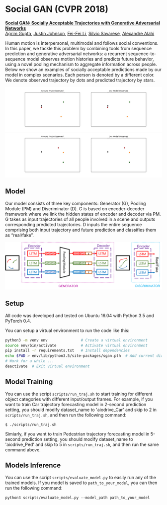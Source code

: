 # Social GAN (CVPR 2018)

**<a href="https://arxiv.org/abs/1803.10892">Social GAN: Socially Acceptable Trajectories with Generative Adversarial Networks</a>**
<br>
<a href="http://web.stanford.edu/~agrim/">Agrim Gupta</a>,
<a href="http://cs.stanford.edu/people/jcjohns/">Justin Johnson</a>,
<a href="http://vision.stanford.edu/feifeili/">Fei-Fei Li</a>,
<a href="http://cvgl.stanford.edu/silvio/">Silvio Savarese</a>,
<a href="http://web.stanford.edu/~alahi/">Alexandre Alahi</a>
<br>

Human motion is interpersonal, multimodal and follows social conventions. In this paper, we tackle this problem by combining tools from sequence prediction and generative adversarial networks: a recurrent sequence-to-sequence model observes motion histories and predicts future behavior, using a novel pooling mechanism to aggregate information across people. Below we show an examples of socially acceptable predictions made by our model in complex scenarios. Each person is denoted by a different color. We denote observed trajectory by dots and predicted trajectory by stars.
<div align='center'>
<img src="images/2.gif"></img>
<img src="images/3.gif"></img>
</div>

## Model
Our model consists of three key components: Generator (G), Pooling Module (PM) and Discriminator (D). G is based on encoder-decoder framework where we link the hidden states of encoder and decoder via PM. G takes as input trajectories of all people involved in a scene and outputs corresponding predicted trajectories. D inputs the entire sequence comprising both input trajectory and future prediction and classifies them as “real/fake”.

<div align='center'>
  <img src='images/model.png' width='1000px'>
</div>

## Setup
All code was developed and tested on Ubuntu 16.04 with Python 3.5 and PyTorch 0.4.

You can setup a virtual environment to run the code like this:

```bash
python3 -m venv env               # Create a virtual environment
source env/bin/activate           # Activate virtual environment
pip install -r requirements.txt   # Install dependencies
echo $PWD > env/lib/python3.5/site-packages/sgan.pth  # Add current directory to python path
# Work for a while ...
deactivate  # Exit virtual environment
```

## Model Training

You can use the script `scripts/run_traj.sh` to start training for different object categories with different input/output frames. For example, if you want to train Car trajectory forecasting model in 2-second prediction setting, you should modify dataset_name to 'aiodrive_Car' and skip to 2 in `scripts/run_traj.sh`, and then run the following command:
```
$ ./scripts/run_traj.sh
```
Simiarly, if you want to train Pedestrian trajectory forecasting model in 5-second prediction setting, you should modify dataset_name to 'aiodrive_Ped' and skip to 5 in `scripts/run_traj.sh`, and then run the same command above.

## Models Inference
You can use the script `scripts/evaluate_model.py` to easily run any of the trained models. If you model is saved to `path_to_your_model`, you can then run the following command:
```
python3 scripts/evaluate_model.py --model_path path_to_your_model
```

